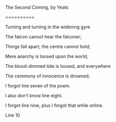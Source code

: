 The Second Coming, by Yeats

==========

Turning and turning in the widening gyre

The falcon cannot hear the falconer;

Things fall apart; the centre cannot hold;

Mere anarchy is loosed upon the world,

The blood-dimmed tide is loosed, and everywhere

The ceremony of innocence is drowned;

I forgot line seven of the poem.

I also don't know line eight.

I forgot line nine, plus I forgot that while online.

Line 10
